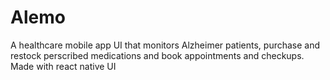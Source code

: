 # Alemo
A healthcare mobile app UI that monitors Alzheimer patients, purchase and restock perscribed medications and book appointments and checkups. Made with react native UI 
